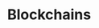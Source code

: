 ---
title: Blockchains
description: TODO
hide: 
    - feedback
template: subsection-index-page.html
---
